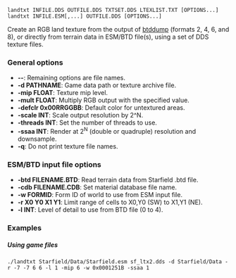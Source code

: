     landtxt INFILE.DDS OUTFILE.DDS TXTSET.DDS LTEXLIST.TXT [OPTIONS...]
    landtxt INFILE.ESM[,...] OUTFILE.DDS [OPTIONS...]

Create an RGB land texture from the output of [btddump](btddump.md) (formats 2, 4, 6, and 8), or directly from terrain data in ESM/BTD file(s), using a set of DDS texture files.

### General options

* **--**: Remaining options are file names.
* **-d PATHNAME**: Game data path or texture archive file.
* **-mip FLOAT**: Texture mip level.
* **-mult FLOAT**: Multiply RGB output with the specified value.
* **-defclr 0x00RRGGBB**: Default color for untextured areas.
* **-scale INT**: Scale output resolution by 2^N.
* **-threads INT**: Set the number of threads to use.
* **-ssaa INT**: Render at 2<sup>N</sup> (double or quadruple) resolution and downsample.
* **-q**: Do not print texture file names.

### ESM/BTD input file options

* **-btd FILENAME.BTD**: Read terrain data from Starfield .btd file.
* **-cdb FILENAME.CDB**: Set material database file name.
* **-w FORMID**: Form ID of world to use from ESM input file.
* **-r X0 Y0 X1 Y1**: Limit range of cells to X0,Y0 (SW) to X1,Y1 (NE).
* **-l INT**: Level of detail to use from BTD file (0 to 4).

### Examples

##### Using game files

    ./landtxt Starfield/Data/Starfield.esm sf_ltx2.dds -d Starfield/Data -r -7 -7 6 6 -l 1 -mip 6 -w 0x0001251B -ssaa 1

